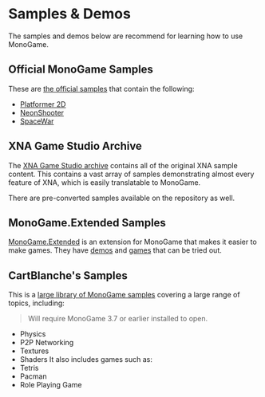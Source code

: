 # Samples & Demos

The samples and demos below are recommend for learning how to use MonoGame.

## Official MonoGame Samples

These are [the official samples](https://github.com/MonoGame/MonoGame.Samples) that contain the following:

- [Platformer 2D](https://github.com/MonoGame/MonoGame.Samples/tree/develop/Platformer2D)
- [NeonShooter](https://github.com/MonoGame/MonoGame.Samples/tree/develop/NeonShooter)
- [SpaceWar](https://github.com/MonoGame/MonoGame.Samples/tree/develop/SpaceWar)

## XNA Game Studio Archive

The [XNA Game Studio archive](https://github.com/SimonDarksideJ/XNAGameStudio) contains all of the original XNA sample content. This contains a vast array of samples demonstrating almost every feature of XNA, which is easily translatable to MonoGame.

There are pre-converted samples available on the repository as well.

## MonoGame.Extended Samples

[MonoGame.Extended](https://github.com/craftworkgames/MonoGame.Extended) is an extension for MonoGame that makes it easier to make games. They have [demos](https://github.com/craftworkgames/MonoGame.Extended/tree/develop/Source/Demos) and [games](https://github.com/craftworkgames/MonoGame.Extended/tree/develop/Source/Games) that can be tried out.

## CartBlanche's Samples

This is a [large library of MonoGame samples](https://github.com/CartBlanche/MonoGame-Samples) covering a large range of topics, including:

> Will require MonoGame 3.7 or earlier installed to open.

- Physics
- P2P Networking
- Textures
- Shaders
It also includes games such as:
- Tetris
- Pacman
- Role Playing Game
